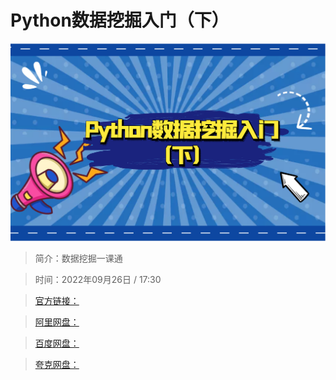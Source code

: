 # Python数据挖掘入门（下）

![img](../../assets/d22aea1757ec4e4997d8a1289d5a97fc.png)

> 简介：数据挖掘一课通

> 时间：2022年09月26日 / 17:30

> [官方链接：]()

> [阿里网盘：]()

> [百度网盘：]()

> [夸克网盘：]()
